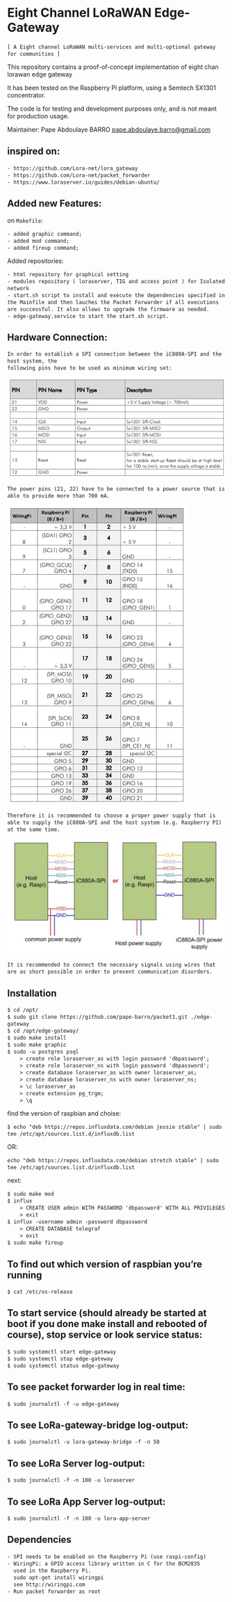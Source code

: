 Eight Channel LoRaWAN Edge-Gateway
==============================
```
[ A Eight channel LoRaWAN multi-services and multi-optional gateway for communities ]
```
This repository contains a proof-of-concept implementation of eight chan lorawan edge gateway

It has been tested on the Raspberry Pi platform, using a Semtech SX1301 concentrator.

The code is for testing and development purposes only, and is not meant for production usage.

Maintainer: Pape Abdoulaye BARRO  <pape.abdoulaye.barro@gmail.com>

inspired on:
------------

```
- https://github.com/Lora-net/lora_gateway
- https://github.com/Lora-net/packet_forwarder
- https://www.loraserver.io/guides/debian-ubuntu/
```

Added new Features:
------------------

on `Makefile`:
	
```
- added graphic command;
- added mod command;
- added fireup command;
```
Added repositories:

```
- html repository for graphical setting
- modules repository ( loraserver, TIG and access point ) for Isolated network
- start.sh script to install and execute the dependencies specified in the Mainfile and then lauches the Packet Forwarder if all executions are successful. It also allows to upgrade the firmware as needed.
- edge-gateway.service to start the start.sh script.
```
Hardware Connection:
-------------------

```
In order to establish a SPI connection between the iC880A-SPI and the host system, the
following pins have to be used as minimum wiring set:
```

![1](https://github.com/pape-barro/eight_chan_lorawan_edge_gateway/blob/master/content/1.png)
```
The power pins (21, 22) have to be connected to a power source that is able to provide more than 700 mA.
```
![2](https://github.com/pape-barro/eight_chan_lorawan_edge_gateway/blob/master/content/2.png)
```
Therefore it is recommended to choose a proper power supply that is able to supply the iC880A-SPI and the host system (e.g. Raspberry PI) at the same time.
```
![3](https://github.com/pape-barro/eight_chan_lorawan_edge_gateway/blob/master/content/3.png)
```
It is recommended to connect the necessary signals using wires that are as short possible in order to prevent communication disorders.
```
Installation
------------
```
$ cd /opt/
$ sudo git clone https://github.com/pape-barro/packet1.git ./edge-gateway
$ cd /opt/edge-gateway/
$ sudo make install
$ sudo make graphic
$ sudo -u postgres psql
	> create role loraserver_as with login password 'dbpassword';
	> create role loraserver_ns with login password 'dbpassword';
	> create database loraserver_as with owner loraserver_as;
	> create database loraserver_ns with owner loraserver_ns;
	> \c loraserver_as
	> create extension pg_trgm;
	> \q
```
find the version of raspbian and choise:
```
$ echo "deb https://repos.influxdata.com/debian jessie stable" | sudo tee /etc/apt/sources.list.d/influxdb.list
```
OR:
```
echo "deb https://repos.influxdata.com/debian stretch stable" | sudo tee /etc/apt/sources.list.d/influxdb.list
```
next:
```
$ sudo make mod
$ influx
	> CREATE USER admin WITH PASSWORD 'dbpassword' WITH ALL PRIVILEGES
	> exit
$ influx -username admin -password dbpassword
	> CREATE DATABASE telegraf
	> exit
$ sudo make fireup

```
To find out which version of raspbian you’re running
-------------
```
$ cat /etc/os-release
```

To start service (should already be started at boot if you done make install and rebooted of course), stop service or look service status:
------------------------------------------------------------------------------------------------------------------------------------------
```
$ sudo systemctl start edge-gateway
$ sudo systemctl stop edge-gateway
$ sudo systemctl status edge-gateway
```
To see packet forwarder log in real time:
-------------------------------
```
$ sudo journalctl -f -u edge-gateway
```
To see LoRa-gateway-bridge log-output:
-------------------------------
```
$ sudo journalctl -u lora-gateway-bridge -f -n 50
```
To see LoRa Server log-output:
-------------------------------
```
$ sudo journalctl -f -n 100 -u loraserver
```
To see LoRa App Server log-output:
-------------------------------
```
$ sudo journalctl -f -n 100 -u lora-app-server
```

Dependencies
------------
```
- SPI needs to be enabled on the Raspberry Pi (use raspi-config)
- WiringPi: a GPIO access library written in C for the BCM2835
  used in the Raspberry Pi.
  sudo apt-get install wiringpi
  see http://wiringpi.com
- Run packet forwarder as root
```
